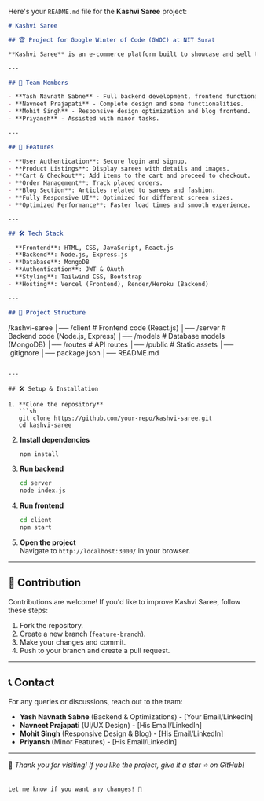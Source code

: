 Here's your `README.md` file for the **Kashvi Saree** project:  

```markdown
# Kashvi Saree

## 🏆 Project for Google Winter of Code (GWOC) at NIT Surat

**Kashvi Saree** is an e-commerce platform built to showcase and sell traditional sarees with a seamless user experience. This project was developed as part of **Google Winter of Code (GWOC)** at **NIT Surat**.

---

## 👥 Team Members

- **Yash Navnath Sabne** - Full backend development, frontend functionalities, and optimization.
- **Navneet Prajapati** - Complete design and some functionalities.
- **Mohit Singh** - Responsive design optimization and blog frontend.
- **Priyansh** - Assisted with minor tasks.

---

## 🚀 Features

- **User Authentication**: Secure login and signup.
- **Product Listings**: Display sarees with details and images.
- **Cart & Checkout**: Add items to the cart and proceed to checkout.
- **Order Management**: Track placed orders.
- **Blog Section**: Articles related to sarees and fashion.
- **Fully Responsive UI**: Optimized for different screen sizes.
- **Optimized Performance**: Faster load times and smooth experience.

---

## 🛠️ Tech Stack

- **Frontend**: HTML, CSS, JavaScript, React.js
- **Backend**: Node.js, Express.js
- **Database**: MongoDB
- **Authentication**: JWT & OAuth
- **Styling**: Tailwind CSS, Bootstrap
- **Hosting**: Vercel (Frontend), Render/Heroku (Backend)

---

## 📂 Project Structure

```
/kashvi-saree
│── /client          # Frontend code (React.js)
│── /server          # Backend code (Node.js, Express)
│── /models          # Database models (MongoDB)
│── /routes          # API routes
│── /public          # Static assets
│── .gitignore
│── package.json
│── README.md
```

---

## 🛠 Setup & Installation

1. **Clone the repository**
   ```sh
   git clone https://github.com/your-repo/kashvi-saree.git
   cd kashvi-saree
   ```

2. **Install dependencies**
   ```sh
   npm install
   ```

3. **Run backend**
   ```sh
   cd server
   node index.js
   ```

4. **Run frontend**
   ```sh
   cd client
   npm start
   ```

5. **Open the project**  
   Navigate to `http://localhost:3000/` in your browser.

---

## 🎯 Contribution

Contributions are welcome! If you'd like to improve Kashvi Saree, follow these steps:

1. Fork the repository.
2. Create a new branch (`feature-branch`).
3. Make your changes and commit.
4. Push to your branch and create a pull request.

---

## 📞 Contact

For any queries or discussions, reach out to the team:

- **Yash Navnath Sabne** (Backend & Optimizations) - [Your Email/LinkedIn]
- **Navneet Prajapati** (UI/UX Design) - [His Email/LinkedIn]
- **Mohit Singh** (Responsive Design & Blog) - [His Email/LinkedIn]
- **Priyansh** (Minor Features) - [His Email/LinkedIn]

---

🌟 *Thank you for visiting! If you like the project, give it a star ⭐ on GitHub!*  
```

Let me know if you want any changes! 🚀
